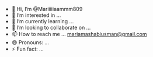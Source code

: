 - 👋 Hi, I’m @Mariiiiiaammm809
- 👀 I’m interested in ...
- 🌱 I’m currently learning ...
- 💞️ I’m looking to collaborate on ... 
- 📫 How to reach me ...  mariamashabiusman@gmail.com
- 😄 Pronouns: ...
- ⚡ Fun fact: ...

<!---
Mariiiiiaammm809/Mariiiiiaammm809 is a ✨ special ✨ repository because its `README.md` (this file) appears on your GitHub profile.
You can click the Preview link to take a look at your changes.
--->
